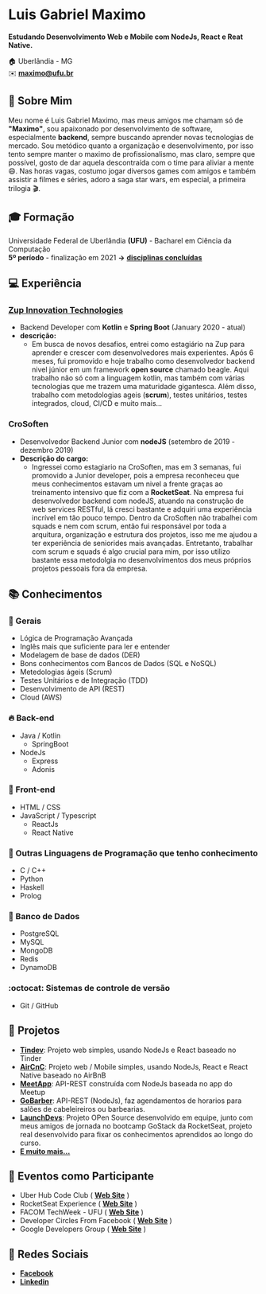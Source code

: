 # Luis Gabriel Maximo
**Estudando Desenvolvimento Web e Mobile com NodeJs, React e Reat Native.**

:house:    Uberlândia - MG <br>
:envelope:  **maximo@ufu.br**

## :bell: Sobre Mim
Meu nome é Luis Gabriel Maximo, mas meus amigos me chamam só de **"Maximo"**, sou apaixonado por desenvolvimento de software, especialmente **backend**, sempre buscando aprender novas tecnologias de mercado. Sou metódico quanto a organização e desenvolvimento, por isso tento sempre manter o maximo de profissionalismo, mas claro, sempre que possível, gosto de dar aquela descontraída com o time para aliviar a mente :smile:. Nas horas vagas, costumo jogar diversos games com amigos e também assistir a filmes e séries, adoro a saga star wars, em especial, a primeira trilogia :clapper:.

## :mortar_board: Formação
Universidade Federal de Uberlândia **(UFU)** - Bacharel em Ciência da Computação <br>
**5º período** - finalização em 2021 **->** [**disciplinas concluídas**](https://github.com/gabrielmaximo/UFU/blob/master/README.md)

## :computer: Experiência

### [Zup Innovation Technologies](https://www.zup.com.br/)
* Backend Developer com **Kotlin** e **Spring Boot** (January 2020 - atual)
* **descrição:**
    * Em busca de novos desafios, entrei como estagiário na Zup para aprender e crescer com desenvolvedores mais experientes. Após 6 meses, fui promovido e hoje trabalho como desenvolvedor backend nivel júnior em um framework **open source** chamado beagle. Aqui trabalho não só com a linguagem kotlin, mas também com várias tecnologias que me trazem uma maturidade gigantesca. Além disso, trabalho com metodologias ageis (**scrum**), testes unitários, testes integrados, cloud, CI/CD e muito mais...

### CroSoften
* Desenvolvedor Backend Junior com **nodeJS** (setembro de 2019 - dezembro 2019)
* **Descrição do cargo:**
  * Ingressei como estagiario na CroSoften, mas em 3 semanas, fui promovido a Junior developer, pois a empresa reconheceu que meus conhecimentos estavam um nivel a frente graças ao treinamento intensivo que fiz com a **RocketSeat**. Na empresa fui desenvolvedor backend com nodeJS, atuando na construção de web services RESTful, lá cresci bastante e adquiri uma experiência incrível em tão pouco tempo. Dentro da CroSoften não trabalhei com squads e nem com scrum, então fui responsável por toda a arquitura, organização e estrutura dos projetos, isso me me ajudou a ter experiência de seniorides mais avançadas. Entretanto, trabalhar com scrum e squads é algo crucial para mim, por isso utilizo bastante essa metodolgia no desenvolvimentos dos meus próprios projetos pessoais fora da empresa.

## :books: Conhecimentos

### :pushpin: Gerais
* Lógica de Programação Avançada
* Inglês mais que suficiente para ler e entender
* Modelagem de base de dados (DER)
* Bons conhecimentos com Bancos de Dados (SQL e NoSQL)
* Metedologias ágeis (Scrum)
* Testes Unitários e de Integração (TDD)
* Desenvolvimento de API (REST)
* Cloud (AWS)

### :fire: Back-end
* Java / Kotlin
    * SpringBoot
* NodeJs
    * Express
    * Adonis

### :ocean: Front-end
* HTML / CSS  
* JavaScript / Typescript
    * ReactJs
    * React Native

### :muscle: Outras Linguagens de Programação que tenho conhecimento
* C / C++
* Python
* Haskell
* Prolog

### :floppy_disk: Banco de Dados
* PostgreSQL
* MySQL
* MongoDB
* Redis
* DynamoDB

### :octocat: Sistemas de controle de versão
* Git / GitHub

## :open_file_folder: Projetos
* [**Tindev**](https://github.com/gabrielmaximo/OmniStack-8.0): Projeto web simples, usando NodeJs e React baseado no Tinder
* [**AirCnC**](https://github.com/gabrielmaximo/AirCnC): Projeto web / Mobile simples, usando NodeJs, React e React Native baseado no AirBnB
* [**MeetApp**](https://github.com/gabrielmaximo/MeetApp/tree/master/backend): API-REST construída com NodeJs baseada no app do Meetup
* [**GoBarber**](https://github.com/gabrielmaximo/GoBarber/tree/master/backend): API-REST (NodeJs), faz agendamentos de horarios para salões de cabeleireiros ou barbearias.
* [**LaunchDevs**](https://github.com/adamdias/launchdevs): Projeto OPen Source desenvolvido em equipe, junto com meus amigos de jornada no bootcamp GoStack da RocketSeat, projeto real desenvolvido para fixar os conhecimentos aprendidos ao longo do curso.
* [**E muito mais...**](https://github.com/gabrielmaximo?tab=repositories)

## :movie_camera: Eventos como Participante
* Uber Hub Code Club ( [**Web Site**](http://uberhubcode.com.br/) )
* RocketSeat Experience ( [**Web Site**](https://rocketseat.com.br/experience) )
* FACOM TechWeek - UFU ( [**Web Site**](http://www.techweek.facom.ufu.br/) )
* Developer Circles From Facebook ( [**Web Site**](https://devcirclesuberlandia13.splashthat.com/?fbclid=IwAR3Jh0L5XglL5tIq_xKtFQX-ldVxoccRgJYYc6VErjjedCzq-CbYP6teCh0) )
* Google Developers Group ( [**Web Site**](https://gdg.community.dev/gdg-uberlandia/) )

## :speech_balloon: Redes Sociais
*  [**Facebook**](https://www.facebook.com/luis.mxm)
*  [**Linkedin**](https://www.linkedin.com/in/luis-gabriel-maximo-b451a0165/)
